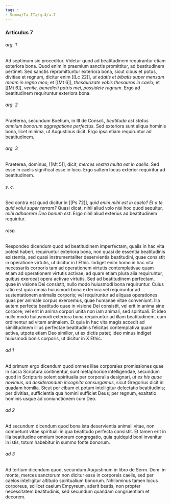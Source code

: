 ```yaml
---
tags : 
- Summa/Ia-IIæ/q.4/a.7
---
```


### Articulus 7

###### arg. 1
Ad septimum sic proceditur. Videtur quod ad beatitudinem requirantur etiam exteriora bona. Quod enim in praemium sanctis promittitur, ad beatitudinem pertinet. Sed sanctis repromittuntur exteriora bona, sicut cibus et potus, divitiae et regnum, dicitur enim [[Lc 22]], *ut edatis et bibatis super mensam meam in regno meo*; et [[Mt 6]], *thesaurizate vobis thesauros in caelo*; et [[Mt 6]], *venite, benedicti patris mei, possidete regnum*. Ergo ad beatitudinem requiruntur exteriora bona.

###### arg. 2
Praeterea, secundum Boetium, in III de Consol., *beatitudo est status omnium bonorum aggregatione perfectus*. Sed exteriora sunt aliqua hominis bona, licet minima, ut Augustinus dicit. Ergo ipsa etiam requiruntur ad beatitudinem.

###### arg. 3
Praeterea, dominus, [[Mt 5]], dicit, *merces vestra multa est in caelis*. Sed esse in caelis significat esse in loco. Ergo saltem locus exterior requiritur ad beatitudinem.

###### s. c.
Sed contra est quod dicitur in [[Ps 72]], *quid enim mihi est in caelo? Et a te quid volui super terram?* Quasi dicat, nihil aliud volo nisi hoc quod sequitur, *mihi adhaerere Deo bonum est*. Ergo nihil aliud exterius ad beatitudinem requiritur.

###### resp.
Respondeo dicendum quod ad beatitudinem imperfectam, qualis in hac vita potest haberi, requiruntur exteriora bona, non quasi de essentia beatitudinis existentia, sed quasi instrumentaliter deservientia beatitudini, quae consistit in operatione virtutis, ut dicitur in I Ethic. Indiget enim homo in hac vita necessariis corporis tam ad operationem virtutis contemplativae quam etiam ad operationem virtutis activae, ad quam etiam plura alia requiruntur, quibus exerceat opera activae virtutis. Sed ad beatitudinem perfectam, quae in visione Dei consistit, nullo modo huiusmodi bona requiruntur. Cuius ratio est quia omnia huiusmodi bona exteriora vel requiruntur ad sustentationem animalis corporis; vel requiruntur ad aliquas operationes quas per animale corpus exercemus, quae humanae vitae conveniunt. Illa autem perfecta beatitudo quae in visione Dei consistit, vel erit in anima sine corpore; vel erit in anima corpori unita non iam animali, sed spirituali. Et ideo nullo modo huiusmodi exteriora bona requiruntur ad illam beatitudinem, cum ordinentur ad vitam animalem. Et quia in hac vita magis accedit ad similitudinem illius perfectae beatitudinis felicitas contemplativa quam activa, utpote etiam Deo similior, ut ex dictis patet; ideo minus indiget huiusmodi bonis corporis, ut dicitur in X Ethic.

###### ad 1
Ad primum ergo dicendum quod omnes illae corporales promissiones quae in sacra Scriptura continentur, sunt metaphorice intelligendae, secundum quod in Scripturis solent spiritualia per corporalia designari, *ut ex his quae novimus, ad desiderandum incognita consurgamus*, sicut Gregorius dicit in quadam homilia. Sicut per cibum et potum intelligitur delectatio beatitudinis; per divitias, sufficientia qua homini sufficiet Deus; per regnum, exaltatio hominis usque ad coniunctionem cum Deo.

###### ad 2
Ad secundum dicendum quod bona ista deservientia animali vitae, non competunt vitae spirituali in qua beatitudo perfecta consistit. Et tamen erit in illa beatitudine omnium bonorum congregatio, quia quidquid boni invenitur in istis, totum habebitur in summo fonte bonorum.

###### ad 3
Ad tertium dicendum quod, secundum Augustinum in libro de Serm. Dom. in monte, merces sanctorum non dicitur esse in corporeis caelis, sed per caelos intelligitur altitudo spiritualium bonorum. Nihilominus tamen locus corporeus, scilicet caelum Empyreum, aderit beatis, non propter necessitatem beatitudinis, sed secundum quandam congruentiam et decorem.

